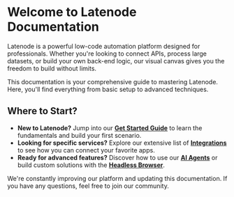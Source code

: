# Welcome to Latenode Documentation

Latenode is a powerful low-code automation platform designed for professionals. Whether you're looking to connect APIs, process large datasets, or build your own back-end logic, our visual canvas gives you the freedom to build without limits.

This documentation is your comprehensive guide to mastering Latenode. Here, you'll find everything from basic setup to advanced techniques.

## Where to Start?

*   **New to Latenode?** Jump into our **[Get Started Guide](./Get%20Started/Introduction)** to learn the fundamentals and build your first scenario.
*   **Looking for specific services?** Explore our extensive list of **[Integrations](./integrations/home)** to see how you can connect your favorite apps.
*   **Ready for advanced features?** Discover how to use our **[AI Agents](./AI%20Agents/Ai%20Agent%20Node)** or build custom solutions with the **[Headless Browser](./Visual%20builder/Interface)**.

We're constantly improving our platform and updating this documentation. If you have any questions, feel free to join our community.
